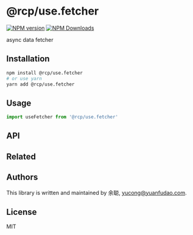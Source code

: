# @rcp/use.fetcher

[![NPM version](https://img.shields.io/npm/v/@rcp/use.fetcher.svg?style=flat-square)](https://www.npmjs.com/package/@rcp/use.fetcher)
[![NPM Downloads](https://img.shields.io/npm/dm/@rcp/use.fetcher.svg?style=flat-square&maxAge=43200)](https://www.npmjs.com/package/@rcp/use.fetcher)

async data fetcher

## Installation

```bash
npm install @rcp/use.fetcher
# or use yarn
yarn add @rcp/use.fetcher
```

## Usage

```javascript
import useFetcher from '@rcp/use.fetcher'
```

## API

<!-- Generated by documentation.js. Update this documentation by updating the source code. -->

## Related

## Authors

This library is written and maintained by 余聪, <a href="mailto:yucong@yuanfudao.com">yucong@yuanfudao.com</a>.

## License

MIT
